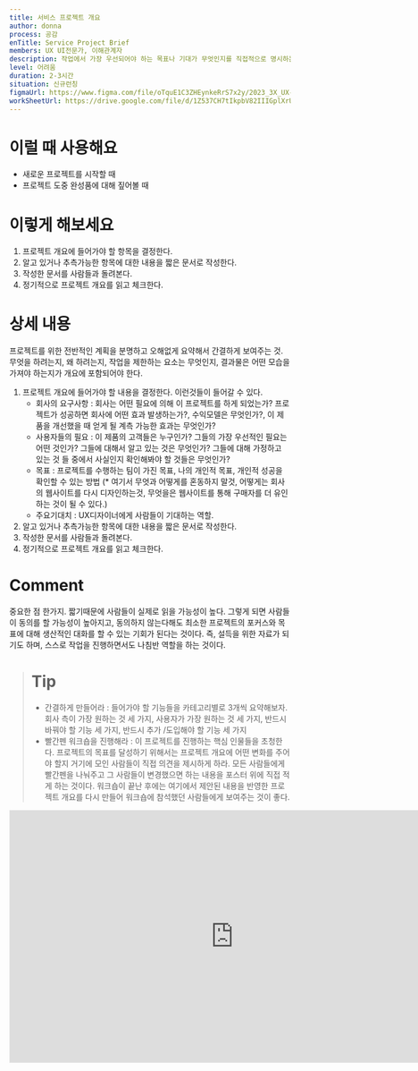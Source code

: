 ```yaml
---
title: 서비스 프로젝트 개요
author: donna
process: 공감
enTitle: Service Project Brief
members: UX UI전문가, 이해관계자
description: 작업에서 가장 우선되어야 하는 목표나 기대가 무엇인지를 직접적으로 명시하는 것
level: 어려움
duration: 2-3시간
situation: 신규런칭
figmaUrl: https://www.figma.com/file/oTquE1C3ZHEynkeRrS7x2y/2023_3X_UX-Card_WorkSheet_Ver.3?type=design&node-id=104-3682&mode=design&t=uMLYbDeXRC8639ZD-4
workSheetUrl: https://drive.google.com/file/d/1Z537CH7tIkpbV82IIIGplXrUN0zMBV92/view?usp=sharing
---
```

<!-- 프로세스별 보기: 공감, 설계, 프로토타입, 테스트 -->
<!--duration은 분단위로 숫자만 적어주세요-->
<!--level: 쉬움, 중간, 어려움-->

# 이럴 때 사용해요

- 새로운 프로젝트를 시작할 때
- 프로젝트 도중 완성품에 대해 짚어볼 때

# 이렇게 해보세요

1. 프로젝트 개요에 들어가야 할 항목을 결정한다. 
2. 알고 있거나 추측가능한 항목에 대한 내용을 짧은 문서로 작성한다. 
3. 작성한 문서를 사람들과 돌려본다.
4. 정기적으로 프로젝트 개요를 읽고 체크한다.

# 상세 내용
프로젝트를 위한 전반적인 계획을 분명하고 오해없게 요약해서 간결하게 보여주는 것. 무엇을 하려는지, 왜 하려는지, 작업을 제한하는 요소는 무엇인지, 결과물은 어떤 모습을 가져야 하는지가 개요에 포함되어야 한다.
1. 프로젝트 개요에 들어가야 할 내용을 결정한다.
이런것들이 들어갈 수 있다.
    - 회사의 요구사항 : 회사는 어떤 필요에 의해 이 프로젝트를 하게 되었는가? 프로젝트가 성공하면 회사에 어떤 효과 발생하는가?, 수익모델은 무엇인가?, 이 제품을 개선했을 때 얻게 될 계측 가능한 효과는 무엇인가?
    - 사용자들의 필요 : 이 제품의 고객들은 누구인가? 그들의 가장 우선적인 필요는 어떤 것인가? 그들에 대해서 알고 있는 것은 무엇인가? 그들에 대해 가정하고 있는 것 들 중에서 사실인지 확인해봐야 할 것들은 무엇인가?
    - 목표 : 프로젝트를 수행하는 팀이 가진 목표, 나의 개인적 목표, 개인적 성공을 확인할 수 있는 방법 (* 여기서 무엇과 어떻게를 혼동하지 말것, 어떻게는 회사의 웹사이트를 다시 디자인하는것, 무엇을은 웹사이트를 통해 구매자를 더 유인하는 것이 될 수 있다.)
    - 주요기대치 : UX디자이너에게 사람들이 기대하는 역할.
2. 알고 있거나 추측가능한 항목에 대한 내용을 짧은 문서로 작성한다.
3. 작성한 문서를 사람들과 돌려본다.
4. 정기적으로 프로젝트 개요를 읽고 체크한다.

# Comment
중요한 점 한가지.
짧기때문에 사람들이 실제로 읽을 가능성이 높다. 그렇게 되면 사람들이 동의를 할 가능성이 높아지고, 동의하지 않는다해도 최소한 프로젝트의 포커스와 목표에 대해 생산적인 대화를 할 수 있는 기회가 된다는 것이다.
즉, 설득을 위한 자료가 되기도 하며, 스스로 작업을 진행하면서도 나침반 역할을 하는 것이다.

> # Tip
> 
> - 간결하게 만들어라 : 들어가야 할 기능들을 카테고리별로 3개씩 요약해보자. 회사 측이 가장 원하는 것 세 가지, 사용자가 가장 원하는 것 세 가지, 반드시 바꿔야 할 기능 세 가지, 반드시 추가 /도입해야 할 기능 세 가지
> - 빨간펜 워크숍을 진행해라 : 이 프로젝트를 진행하는 핵심 인물들을 초청한다. 프로젝트의 목표를 달성하기 위해서는 프로젝트 개요에 어떤 변화를 주어야 할지 거기에 모인 사람들이 직접 의견을 제시하게 하라. 모든 사람들에게 빨간펜을 나눠주고 그 사람들이 변경했으면 하는 내용을 포스터 위에 직접 적게 하는 것이다. 워크숍이 끝난 후에는 여기에서 제안된 내용을 반영한 프로젝트 개요를 다시 만들어 워크숍에 참석했던 사람들에게 보여주는 것이 좋다.

<iframe style="border: 1px solid rgba(0, 0, 0, 0.1);" width="800" height="450" src="https://www.figma.com/embed?embed_host=share&url=https%3A%2F%2Fwww.figma.com%2Ffile%2FoTquE1C3ZHEynkeRrS7x2y%2F2023_3X_UX-Card_WorkSheet_Ver.3%3Ftype%3Ddesign%26node-id%3D104%253A3685%26mode%3Ddesign%26t%3DtGbsZ1SuS9WkfKu2-1" allowfullscreen></iframe>
